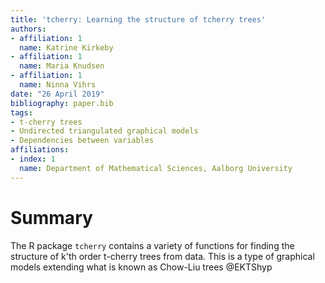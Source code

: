 ```yaml
---
title: 'tcherry: Learning the structure of tcherry trees'
authors:
- affiliation: 1
  name: Katrine Kirkeby
- affiliation: 1
  name: Maria Knudsen
- affiliation: 1
  name: Ninna Vihrs
date: "26 April 2019"
bibliography: paper.bib
tags:
- t-cherry trees
- Undirected triangulated graphical models
- Dependencies between variables
affiliations:
- index: 1
  name: Department of Mathematical Sciences, Aalborg University
---
```


# Summary
The R package `tcherry` contains a variety of functions for finding the structure of k'th order t-cherry trees from data. This is a type of graphical models extending what is known as Chow-Liu trees @EKTShyp
